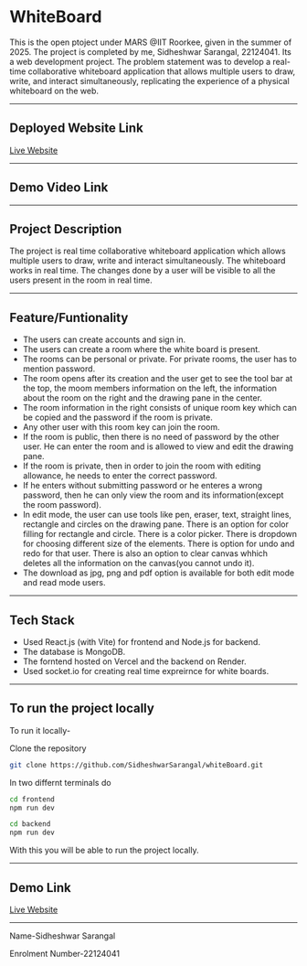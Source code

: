 ﻿# WhiteBoard
 This is the open ptoject under MARS @IIT Roorkee, given in the summer of 2025. The project is completed by me, Sidheshwar Sarangal, 22124041. Its a web development project. The problem statement was to develop a real-time collaborative whiteboard application that allows multiple users to draw, write, and interact simultaneously, replicating the experience of a physical whiteboard on the web.

---

## Deployed Website Link
[Live Website](https://white-board-git-main-sidheshwar-sarangals-projects.vercel.app/)

---

## Demo Video Link

---

## Project Description

The project is real time collaborative whiteboard application which allows multiple users to draw, write and interact simultaneously. The whiteboard works in real time. The changes done by a user will be visible to all the users present in the room in real time.

---

## Feature/Funtionality

- The users can create accounts and sign in.
- The users can create a room where the white board is present.
- The rooms can be personal or private. For private rooms, the user has to mention password.
- The room opens after its creation and the user get to see the tool bar at the top, the moom members information on the left, the information about the room on the right and the drawing pane in the center.
- The room information in the right consists of unique room key which can be copied and the password if the room is private.
- Any other user with this room key can join the room.
- If the room is public, then there is no need of password by the other user. He can enter the room and is allowed to view and edit the drawing pane.
- If the room is private, then in order to join the room with editing allowance, he needs to enter the correct password.
- If he enters without submitting password or he enteres a wrong password, then he can only view the room and its information(except the room password).
- In edit mode, the user can use tools like pen, eraser, text, straight lines, rectangle and circles on the drawing pane. There is an option for color filling for rectangle and circle. There is a color picker. There is dropdown for choosing different size of the elements. There is option for undo and redo for that user. There is also an option to clear canvas whhich deletes all the information on the canvas(you cannot undo it). 
- The download as jpg, png and pdf option is available for both edit mode and read mode users.

---

## Tech Stack

- Used React.js (with Vite) for frontend and Node.js for backend.
- The database is MongoDB.
- The forntend hosted on Vercel and the backend on Render.
- Used socket.io for creating real time expreirnce for white boards.
  
---

## To run the project locally

To run it locally-

Clone the repository
```bash
git clone https://github.com/SidheshwarSarangal/whiteBoard.git
```

In two differnt terminals do
```bash
cd frontend
npm run dev
```
```bash
cd backend
npm run dev
```
 With this you will be able to run the project locally.

---

 ## Demo Link
 [Live Website](https://white-board-git-main-sidheshwar-sarangals-projects.vercel.app/)

---

Name-Sidheshwar Sarangal

Enrolment Number-22124041
